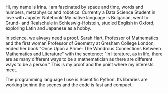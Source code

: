 Hi, my name is Irina. I am fascinated by space and time, words and numbers, metaphysics and robotics. Currently a Data Science Student in love with Jupyter Notebook! My native language is Bulgarian, went to Grund- and Realschule in Schleswig-Holstein, studied English in Oxford, exploring Latin and Japanese as a hobby.

In science, we always need a proof. Sarah Hart, Professor of Mathematics and the first woman Professor of Geometry at Gresham College London, ended her book "Once Upon a Prime: The Wondrous Connections Between Mathematics and Literature" with the sentence: "In literature, as in life, there are as many different ways to be a mathematician as there are different ways to be a person." This is my proof and the point where my interests meet.

The programming language I use is Scientific Python. Its libraries are working behind the scenes and the code is fast and compact.

